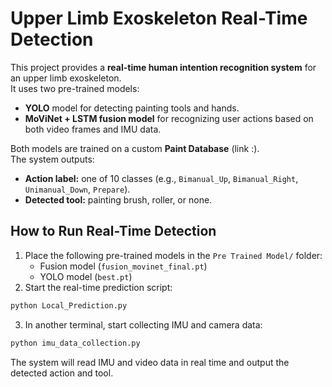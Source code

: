 # Upper Limb Exoskeleton Real-Time Detection

This project provides a **real-time human intention recognition system** for an upper limb exoskeleton.  
It uses two pre-trained models:
- **YOLO** model for detecting painting tools and hands.
- **MoViNet + LSTM fusion model** for recognizing user actions based on both video frames and IMU data.  

Both models are trained on a custom **Paint Database** (link :).  
The system outputs:
- **Action label:** one of 10 classes (e.g., `Bimanual_Up`, `Bimanual_Right`, `Unimanual_Down`, `Prepare`).
- **Detected tool:** painting brush, roller, or none.

## How to Run Real-Time Detection

1. Place the following pre-trained models in the `Pre Trained Model/` folder:
   - Fusion model (`fusion_movinet_final.pt`)
   - YOLO model (`best.pt`)
2. Start the real-time prediction script:

```bash
python Local_Prediction.py
```

3. In another terminal, start collecting IMU and camera data:

```bash
python imu_data_collection.py
```

The system will read IMU and video data in real time and output the detected action and tool.
